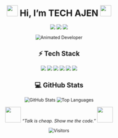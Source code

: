 <h1 align="center">
  <img src="https://media.giphy.com/media/hvRJCLFzcasrR4ia7z/giphy.gif" width="35">
  Hi, I’m TECH AJEN
  <img src="https://media.giphy.com/media/hvRJCLFzcasrR4ia7z/giphy.gif" width="35">
</h1>

<p align="center">
  <img src="https://img.shields.io/badge/Full_Stack_Developer-%2300C7B7?style=for-the-badge&logo=developer" />
  <img src="https://img.shields.io/badge/DevOps-%23FF007F?style=for-the-badge&logo=devops" />
  <img src="https://img.shields.io/badge/Android_Studio-Learning-%23FF3E00?style=for-the-badge&logo=android" />
</p>

<p align="center">
  <img src="https://readme-typing-svg.demolab.com?font=Fira+Code&size=22&pause=1000&color=F70000&center=true&vCenter=true&width=440&lines=👾+Welcome+to+My+Cyberpunk+World+👾;🚀+Exploring+Full+Stack+and+DevOps+🚀;👁️‍🗨️+Leveling+up+in+Android+Studio+👁️‍🗨️;🎯+Collaborating+on+Futuristic+Projects+🎯;🕶️+Let's+connect:+codeajen@gmail.com+🕶️" alt="Animated Developer">
</p>

<h2 align="center">⚡ Tech Stack</h2>
<p align="center">
  <img src="https://img.shields.io/badge/HTML5-%23F16529?style=for-the-badge&logo=html5&logoColor=white" />
  <img src="https://img.shields.io/badge/CSS3-%231572B6?style=for-the-badge&logo=css3&logoColor=white" />
  <img src="https://img.shields.io/badge/JavaScript-%23F7DF1E?style=for-the-badge&logo=javascript&logoColor=black" />
  <img src="https://img.shields.io/badge/PHP-%23777BB4?style=for-the-badge&logo=php&logoColor=white" />
  <img src="https://img.shields.io/badge/Node.js-%23339933?style=for-the-badge&logo=node.js&logoColor=white" />
  <img src="https://img.shields.io/badge/Android_Studio-%233DDC84?style=for-the-badge&logo=android&logoColor=white" />
</p>

<h2 align="center">💻 GitHub Stats</h2>
<p align="center">
  <img src="https://github-readme-stats.vercel.app/api?username=techajen&show_icons=true&theme=radical" alt="GitHub Stats">
  <img src="https://github-readme-stats.vercel.app/api/top-langs/?username=techajen&layout=compact&theme=radical" alt="Top Languages">
</p>

<p align="center">
  <img src="https://media.giphy.com/media/LHZyixOnHwDDy/giphy.gif" width="50"> 
  <em>“Talk is cheap. Show me the code.”</em>
  <img src="https://media.giphy.com/media/LHZyixOnHwDDy/giphy.gif" width="50">
</p>

<p align="center">
  <img src="https://visitor-badge.laobi.icu/badge?page_id=ajendrsingh.ajendrsingh" alt="Visitors">
</p>
